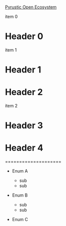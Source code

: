 [Pyrustic Open Ecosystem](https://pyrustic.github.io)

item 0

# Header 0

item 1

# Header 1

# Header 2


item 2


# Header 3


# Header 4

====================

- Enum A
    - sub
    - sub
- Enum B
    - sub
    - sub


- Enum C
